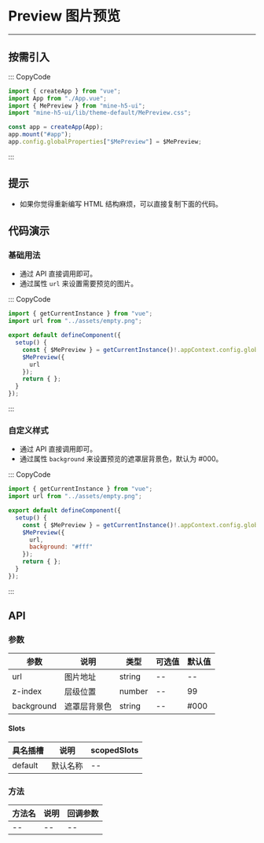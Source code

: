 # Preview 图片预览

---

## 按需引入

::: CopyCode

```JavaScript
import { createApp } from "vue";
import App from "./App.vue";
import { MePreview } from "mine-h5-ui";
import "mine-h5-ui/lib/theme-default/MePreview.css";

const app = createApp(App);
app.mount("#app");
app.config.globalProperties["$MePreview"] = $MePreview;
```

:::

## 提示

- 如果你觉得重新编写 HTML 结构麻烦，可以直接复制下面的代码。

## 代码演示

### 基础用法

- 通过 API 直接调用即可。
- 通过属性 `url` 来设置需要预览的图片。

::: CopyCode

```JavaScript
import { getCurrentInstance } from "vue";
import url from "../assets/empty.png";

export default defineComponent({
  setup() {
    const { $MePreview } = getCurrentInstance()!.appContext.config.globalProperties;
    $MePreview({
      url
    });
    return { };
  }
});
```

:::

### 自定义样式

- 通过 API 直接调用即可。
- 通过属性 `background` 来设置预览的遮罩层背景色，默认为 #000。

::: CopyCode

```JavaScript
import { getCurrentInstance } from "vue";
import url from "../assets/empty.png";

export default defineComponent({
  setup() {
    const { $MePreview } = getCurrentInstance()!.appContext.config.globalProperties;
    $MePreview({
      url,
      background: "#fff"
    });
    return { };
  }
});
```

:::

## API

### 参数

| 参数       | 说明         | 类型   | 可选值 | 默认值 |
|------------|--------------|--------|--------|--------|
| url        | 图片地址     | string | --     | --     |
| z-index    | 层级位置     | number | --     | 99     |
| background | 遮罩层背景色 | string | --     | #000   |

#### Slots

| 具名插槽 | 说明     | scopedSlots |
|----------|----------|-------------|
| default  | 默认名称 | --          |

### 方法

| 方法名 | 说明 | 回调参数 |
|--------|------|----------|
| --     | --   | --       |
